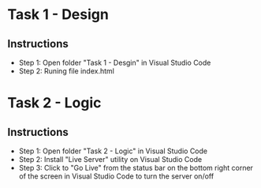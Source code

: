 # Task 1 - Design
## Instructions
- Step 1: Open folder "Task 1 - Desgin" in Visual Studio Code
- Step 2: Runing file index.html

# Task 2 - Logic
## Instructions
- Step 1: Open folder "Task 2 - Logic" in Visual Studio Code
- Step 2: Install "Live Server" utility on Visual Studio Code
- Step 3: Click to "Go Live" from the status bar on the bottom right corner of the screen in Visual Studio Code to turn the server on/off

